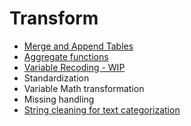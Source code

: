# Transform
- [Merge and Append Tables](https://github.com/danielrferreira/pySETTV/tree/main/03%20-%20Transform/Merge%20and%20Append)
- [Aggregate functions](https://github.com/danielrferreira/pySETTV/tree/main/03%20-%20Transform/Aggregate)
- [Variable Recoding - WIP](https://github.com/danielrferreira/pySETTV/tree/main/03%20-%20Transform/Recode)
- Standardization
- Variable Math transformation
- Missing handling
- [String cleaning for text categorization](https://github.com/danielrferreira/pySETTV/tree/main/02%20-%20Transform/String%20Cleaning)
